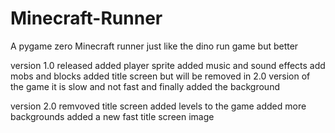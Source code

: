 # Minecraft-Runner
A pygame zero Minecraft runner just like the dino run game but better

version 1.0 released 
added player sprite
added music and sound effects
add mobs and blocks
added title screen but will be removed in 2.0 version of the game it is slow and not fast
and finally added the background

version 2.0
remvoved title screen
added levels to the game 
added more backgrounds
added a new fast title screen image

